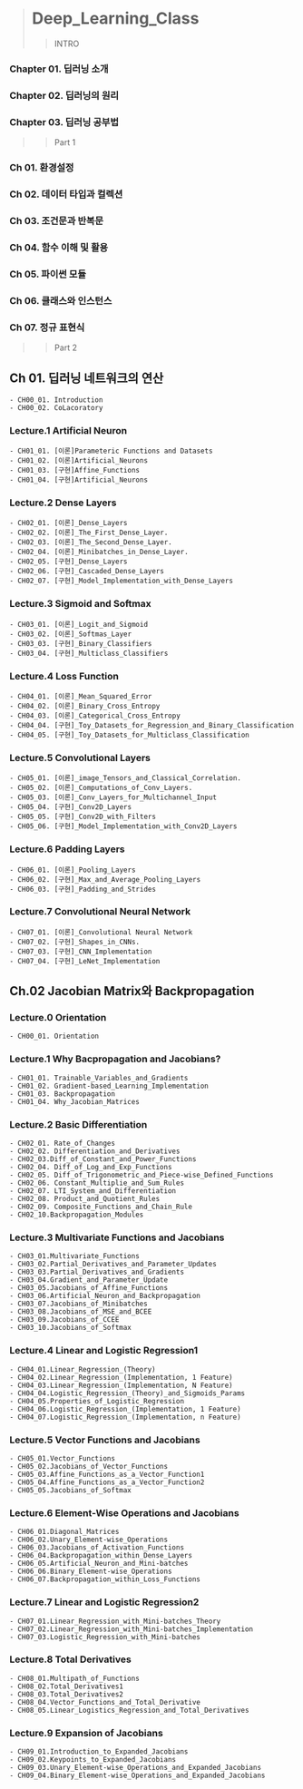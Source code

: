 ># Deep_Learning_Class
>>INTRO
### Chapter 01. 딥러닝 소개	
### Chapter 02. 딥러닝의 원리	
### Chapter 03. 딥러닝 공부법
>>Part 1
### Ch 01. 환경설정
### Ch 02. 데이터 타입과 컬렉션
### Ch 03. 조건문과 반복문
### Ch 04. 함수 이해 및 활용
### Ch 05. 파이썬 모듈
### Ch 06. 클래스와 인스턴스
### Ch 07. 정규 표현식
>>Part 2
## Ch 01. 딥러닝 네트워크의 연산
	- CH00_01. Introduction
	- CH00_02. CoLacoratory
### Lecture.1 Artificial Neuron
	- CH01_01. [이론]Parameteric Functions and Datasets
	- CH01_02. [이론]Artificial_Neurons
	- CH01_03. [구현]Affine_Functions
	- CH01_04. [구현]Artificial_Neurons
### Lecture.2 Dense Layers
	- CH02_01. [이론]_Dense_Layers
	- CH02_02. [이론]_The_First_Dense_Layer.
	- CH02_03. [이론]_The_Second_Dense_Layer.
	- CH02_04. [이론]_Minibatches_in_Dense_Layer.
	- CH02_05. [구현]_Dense_Layers
	- CH02_06. [구현]_Cascaded_Dense_Layers
	- CH02_07. [구현]_Model_Implementation_with_Dense_Layers
### Lecture.3 Sigmoid and Softmax
	- CH03_01. [이론]_Logit_and_Sigmoid
	- CH03_02. [이론]_Softmas_Layer
	- CH03_03. [구현]_Binary_Classifiers
	- CH03_04. [구현]_Multiclass_Classifiers
### Lecture.4 Loss Function
	- CH04_01. [이론]_Mean_Squared_Error
	- CH04_02. [이론]_Binary_Cross_Entropy
	- CH04_03. [이론]_Categorical_Cross_Entropy
	- CH04_04. [구현]_Toy_Datasets_for_Regression_and_Binary_Classification
	- CH04_05. [구현]_Toy_Datasets_for_Multiclass_Classification
### Lecture.5 Convolutional Layers
	- CH05_01. [이론]_image_Tensors_and_Classical_Correlation.
	- CH05_02. [이론]_Computations_of_Conv_Layers.
	- CH05_03. [이론]_Conv_Layers_for_Multichannel_Input
	- CH05_04. [구현]_Conv2D_Layers
	- CH05_05. [구현]_Conv2D_with_Filters
	- CH05_06. [구현]_Model_Implementation_with_Conv2D_Layers
### Lecture.6 Padding Layers
	- CH06_01. [이론]_Pooling_Layers
	- CH06_02. [구현]_Max_and_Average_Pooling_Layers
	- CH06_03. [구현]_Padding_and_Strides
### Lecture.7 Convolutional Neural Network
	- CH07_01. [이론]_Convolutional Neural Network
	- CH07_02. [구현]_Shapes_in_CNNs.
	- CH07_03. [구현]_CNN_Implementation
	- CH07_04. [구현]_LeNet_Implementation
	
	
## Ch.02 Jacobian Matrix와 Backpropagation

### Lecture.0 Orientation
	- CH00_01. Orientation
### Lecture.1 Why Bacpropagation and Jacobians?
	- CH01_01. Trainable_Variables_and_Gradients
	- CH01_02. Gradient-based_Learning_Implementation
	- CH01_03. Backpropagation
	- CH01_04. Why_Jacobian_Matrices
### Lecture.2 Basic Differentiation
	- CH02_01. Rate_of_Changes
	- CH02_02. Differentiation_and_Derivatives
	- CH02_03.Diff_of_Constant_and_Power_Functions
	- CH02_04. Diff_of_Log_and_Exp_Functions
	- CH02_05. Diff_of_Trigonometric_and_Piece-wise_Defined_Functions
	- CH02_06. Constant_Multiplie_and_Sum_Rules
	- CH02_07. LTI_System_and_Differentiation
	- CH02_08. Product_and_Quotient_Rules
	- CH02_09. Composite_Functions_and_Chain_Rule
	- CH02_10.Backpropagation_Modules
### Lecture.3 Multivariate Functions and Jacobians
	- CH03_01.Multivariate_Functions
	- CH03_02.Partial_Derivatives_and_Parameter_Updates
	- CH03_03.Partial_Derivatives_and_Gradients
	- CH03_04.Gradient_and_Parameter_Update
	- CH03_05.Jacobians_of_Affine_Functions
	- CH03_06.Artificial_Neuron_and_Backpropagation
	- CH03_07.Jacobians_of_Minibatches
	- CH03_08.Jacobians_of_MSE_and_BCEE
	- CH03_09.Jacobians_of_CCEE
	- CH03_10.Jacobians_of_Softmax
### Lecture.4 Linear and Logistic Regression1
	- CH04_01.Linear_Regression_(Theory)
	- CH04_02.Linear_Regression_(Implementation, 1 Feature)
	- CH04_03.Linear_Regression_(Implementation, N Feature)
	- CH04_04.Logistic_Regression_(Theory)_and_Sigmoids_Params
	- CH04_05.Properties_of_Logistic_Regression
	- CH04_06.Logistic_Regression_(Implementation, 1 Feature)
	- CH04_07.Logistic_Regression_(Implementation, n Feature)
### Lecture.5 Vector Functions and Jacobians

	- CH05_01.Vector_Functions
	- CH05_02.Jacobians_of_Vector_Functions
	- CH05_03.Affine_Functions_as_a_Vector_Function1
	- CH05_04.Affine_Functions_as_a_Vector_Function2
	- CH05_05.Jacobians_of_Softmax
### Lecture.6 Element-Wise Operations and Jacobians
	- CH06_01.Diagonal_Matrices
	- CH06_02.Unary_Element-wise_Operations
	- CH06_03.Jacobians_of_Activation_Functions
	- CH06_04.Backpropagation_within_Dense_Layers
	- CH06_05.Artificial_Neuron_and_Mini-batches
	- CH06_06.Binary_Element-wise_Operations
	- CH06_07.Backpropagation_within_Loss_Functions
### Lecture.7 Linear and Logistic Regression2
	- CH07_01.Linear_Regression_with_Mini-batches_Theory
	- CH07_02.Linear_Regression_with_Mini-batches_Implementation
	- CH07_03.Logistic_Regression_with_Mini-batches

### Lecture.8 Total Derivatives
	- CH08_01.Multipath_of_Functions
	- CH08_02.Total_Derivatives1
	- CH08_03.Total_Derivatives2
	- CH08_04.Vector_Functions_and_Total_Derivative
	- CH08_05.Linear_Logistics_Regression_and_Total_Derivatives
 

### Lecture.9 Expansion of Jacobians

	- CH09_01.Introduction_to_Expanded_Jacobians
	- CH09_02.Keypoints_to_Expanded_Jacobians
	- CH09_03.Unary_Element-wise_Operations_and_Expanded_Jacobians 
	- CH09_04.Binary_Element-wise_Operations_and_Expanded_Jacobians
  
